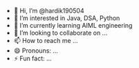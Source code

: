 - 👋 Hi, I’m @hardik190504
- 👀 I’m interested in Java, DSA, Python
- 🌱 I’m currently learning AIML engineering
- 💞️ I’m looking to collaborate on ...
- 📫 How to reach me ...
- 😄 Pronouns: ...
- ⚡ Fun fact: ...

<!---
hardik190504/hardik190504 is a ✨ special ✨ repository because its `README.md` (this file) appears on your GitHub profile.
You can click the Preview link to take a look at your changes.
--->
